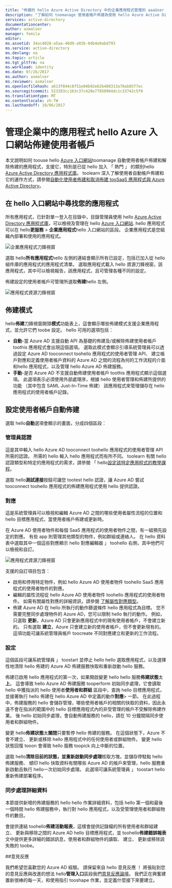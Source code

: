 ```yaml
---
title: "佈建的 hello Azure Active Directory 中的企業應用程式管理的 aaaUser |Microsoft 文件"
description: "了解如何 toomanage 使用者帳戶佈建為使用 hello Azure Active Directory 的企業應用程式"
services: active-directory
documentationcenter: 
author: asmalser
manager: femila
editor: 
ms.assetid: 34ac4028-a5aa-40d9-a93b-0db4e0abd793
ms.service: active-directory
ms.devlang: na
ms.topic: article
ms.tgt_pltfrm: na
ms.workload: identity
ms.date: 07/26/2017
ms.author: asmalser
ms.reviewer: asmalser
ms.openlocfilehash: a613f844c8f51e04b92e62b488313a78ab85f7ec
ms.sourcegitcommit: 523283cc1b3c37c428e77850964dc1c33742c5f0
ms.translationtype: MT
ms.contentlocale: zh-TW
ms.lasthandoff: 10/06/2017
---
```

# <a name="managing-user-account-provisioning-for-enterprise-apps-in-hello-azure-portal"></a>管理企業中的應用程式 hello Azure 入口網站佈建使用者帳戶
本文說明如何 toouse hello [Azure 入口網站](https://portal.azure.com)toomanage 自動使用者帳戶佈建和解除佈建的應用程式，支援它，特別是已從 hello 加入 「 熱門 」 的類別hello [Azure Active Directory 應用程式庫](active-directory-appssoaccess-whatis.md#get-started-with-the-azure-ad-application-gallery)。 toolearn 深入了解使用者自動帳戶佈建和它的運作方式，請參閱[自動化使用者佈建和取消佈建 tooSaaS 應用程式與 Azure Active Directory](active-directory-saas-app-provisioning.md)。

## <a name="finding-your-apps-in-hello-portal"></a>在 hello 入口網站中尋找您的應用程式
所有應用程式，已針對單一登入在目錄中，目錄管理員使用 hello [Azure Active Directory 應用程式庫](active-directory-appssoaccess-whatis.md#get-started-with-the-azure-ad-application-gallery)，可以檢視及管理在 hello [Azure 入口網站](https://portal.azure.com). hello 應用程式可以在 hello**更服務** &gt; **企業應用程式**hello 入口網站的區段。 企業應用程式是您組織內部署和使用的應用程式。

![企業應用程式刀鋒視窗][0]

選取 hello**所有應用程式**hello 左側的連結會顯示所有已設定，包括已加入從 hello 組件庫的應用程式的應用程式清單。 選取應用程式載入 hello 資源刀鋒視窗，該應用程式，其中可以檢視報告，該應用程式，且可管理各種不同的設定。

佈建設定的使用者帳戶可管理所選取**佈建**hello 左側。

![應用程式資源刀鋒視窗][1]

## <a name="provisioning-modes"></a>佈建模式
hello**佈建**刀鋒視窗開頭**模式**功能表上，這會顯示哪些佈建模式支援企業應用程式，並允許它們 toobe 設定。 hello 可用的選項包括：

* **自動**-當 Azure AD 支援自動 API 為基礎的佈建及/或解除佈建使用者帳戶 toothis 應用程式會出現這個選項。 選取此模式會顯示引導系統管理員可以透過設定 Azure AD tooconnect toohello 應用程式的使用者管理 API、 建立帳戶對應和定義使用者帳戶資料的 Azure AD 之間的流程為何的工作流程的介面和hello 應用程式，以及管理 hello Azure AD 佈建服務。
* **手動**-是否 Azure AD 不支援自動佈建使用者帳戶 toothis 應用程式顯示這個選項。 此選項表示必須使用外部處理序，根據 hello 使用者管理和佈建所提供的功能 （其中包含 SAML Just-In-Time 佈建） 該應用程式來管理儲存在 hello 應用程式的使用者帳戶記錄。

## <a name="configuring-automatic-user-account-provisioning"></a>設定使用者帳戶自動佈建
選取 hello**自動**選項會顯示的畫面，分成四個區段：

### <a name="admin-credentials"></a>管理員認證
這是其中輸入 hello Azure AD tooconnect toohello 應用程式的使用者管理 API 所需的認證。 所需的 hello 輸入 hello 應用程式而有所不同。 toolearn 有關 hello 認證類型和特定的應用程式的需求，請參閱 「 hello[設定該特定應用程式的教學課程](active-directory-saas-app-provisioning.md#list-of-apps-that-support-automated-user-provisioning)。

選取 hello**測試連接**按鈕可讓您 tootest hello 認證，讓 Azure AD 嘗試 tooconnect toohello 應用程式的佈建應用程式使用 hello 提供認證。

### <a name="mappings"></a>對應
這是系統管理員可以檢視和編輯 Azure AD 之間的哪些使用者屬性流程的位置和 hello 目標應用程式，當使用者帳戶佈建或更新時。

在 Azure AD 使用者物件和每個 SaaS 應用程式的使用者物件之間，有一組預先設定的對應。 有些 app 則管理其他類型的物件，例如群組或連絡人。 在 hello 資料表中選取其中一個這些對應顯示 hello 對應編輯器 」 toohello 右側，其中他們可以檢視和自訂。

![應用程式資源刀鋒視窗][2]

支援的自訂項目包含：

* 啟用和停用特定物件，例如 hello Azure AD 使用者物件 toohello SaaS 應用程式的使用者物件的對應。
* 編輯的屬性流程從 hello Azure AD 使用者物件 toohello 應用程式的使用者物件。 如需有關屬性對應的詳細資訊，請參閱 [了解屬性對應類型](active-directory-saas-customizing-attribute-mappings.md#understanding-attribute-mapping-types)。
* 佈建 Azure AD 在 hello 所執行的動作篩選條件 hello 應用程式為目標。 您不需要完整同步處理物件的 Azure AD，您可以限制 hello 執行的動作。 例如，只選取 **更新**，Azure AD 只會更新應用程式中的現有使用者帳戶，不會建立新的。 只有選取 **建立**，Azure 只會建立新的使用者帳戶，但不會更新現有的。 這項功能可讓系統管理員帳戶 toocreate 不同對應建立和更新的工作流程。

### <a name="settings"></a>設定
這個區段可讓系統管理員 」 toostart 並停止 hello hello 選取應用程式，以及選擇性地清除 hello 佈建的 Azure AD 佈建服務快取和重新啟動 hello 服務。

佈建已啟用 hello 應用程式的第一次，如果開啟變更 hello hello 服務**佈建狀態**太**上**。 這會導致 hello Azure AD 佈建服務 tooperform 初始同步處理，它會讀取 hello 中獲指派的 hello 使用者**使用者和群組** 區段中，查詢 hello 目標應用程式，並接著執行 hello 佈建在 hello Azure AD 中定義的動作**對應**> 一節。 在此過程中，佈建服務的 hello 會儲存管理，哪些使用者帳戶的相關的快取的資料，因此永遠不會在指派的範圍中的 hello 目標應用程式內的非受管理的帳戶不受解除佈建作業。 後 hello 初始同步處理，會自動佈建服務的 hello，請在 10 分鐘間隔同步使用者和群組物件。

變更 hello**佈建狀態**太**關閉**只要暫停 hello 佈建的服務。 在這個狀態下，Azure 不會不建立、 更新或移除 hello 應用程式中的任何使用者或群組物件。 變更 hello 狀態回復 tooon 會導致 hello 服務 toopick 向上中斷的位置。

選取 hello**清除目前的狀態，並重新啟動同步處理**核取方塊，並儲存停駐點 hello 佈建服務、 傾印 hello 快取資料有關哪些 Azure AD 的帳戶來管理，hello 服務重新啟動且執行 hello一次初始同步處理。 此選項可讓系統管理員 」 toostart hello 重新佈建部署程序。

### <a name="synchronization-details"></a>同步處理詳細資料
本節提供新增的佈建服務的 hello hello 作業詳細資料，包括 hello 第一個和最後一個時間 hello 佈建服務中，執行對 hello 應用程式，以及受管理使用者和群組物件的數目。

會提供連結 toohello**佈建活動報表**，這樣會提供記錄檔的所有使用者和群組建立、 更新與移除之間的 Azure AD hello 目標應用程式，並 toohello**佈建錯誤報表**文中提供更多詳細的錯誤訊息，使用者和群組物件的讀取、 建立、 更新或移除該失敗的 toobe。 

##<a name="feedback"></a>意見反應

我們希望您喜歡您的 Azure AD 經驗。 請保留來自 hello 意見反應 ！ 將張貼到您的意見反應與改進的想法 hello**管理入口**區段我們[意見反應論壇](https://feedback.azure.com/forums/169401-azure-active-directory/category/162510-admin-portal)。  我們正在興奮建置新很棒的每一天，和使用指引 tooshape 作業，並定義什麼接下來要建立。


[0]: ./media/active-directory-enterprise-apps-manage-provisioning/enterprise-apps-blade.PNG
[1]: ./media/active-directory-enterprise-apps-manage-provisioning/enterprise-apps-provisioning.PNG
[2]: ./media/active-directory-enterprise-apps-manage-provisioning/enterprise-apps-provisioning-mapping.PNG
